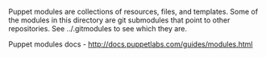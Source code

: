 Puppet modules are collections of resources, files, and templates.
Some of the modules in this directory are git submodules that point to other repositories.
See ../.gitmodules to see which they are.

Puppet modules docs - http://docs.puppetlabs.com/guides/modules.html
